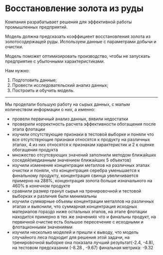 # Восстановление золота из руды

Компания разрабатывает решения для эффективной работы промышленных предприятий.

Модель должна предсказать коэффициент восстановления золота из золотосодержащей руды. Используем данные с параметрами добычи и очистки.

Модель поможет оптимизировать производство, чтобы не запускать предприятие с убыточными характеристиками.

Нам нужно:

1. Подготовить данные;
2. Провести исследовательский анализ данных;
3. Построить и обучить модель.



---
Мы проделали большую работу на сырых данных, с малым количеством информации о них, а именно:  

+ провели первичный анализ данных, вявили недостатки  
+ проверили корректность расчета эффективности обогащения после этапа флотации
+ изучили отсутствующие признаки в тестовой выборке и поняли что все отсутствующие признаки относятся к продукту на различных этапах, 4 из них относятся к признакам характеристик и 2 к оценке обогащения продукта
+ множество отсутсвующих значений заполнили методом ближайших соседей(медианным значением ближайших 5 объектов)
+ изучили изменение концентрации металлов на различных этапах очистки и поняли, что концентрация серебра уменьшается к финальному продукту, концентрация свинца увеличивается примерно на 288%, концентрация золота больше изначального на 460% в конечном продукте
+ сравнили размер гранул сырья на тренировочной и тестовой выборках и различия были минимальны
+ изучили суммарные объемы концентрации металлов на различных этапах и выяснили, что суммарная концентрация исходных материалов гораздо ниже остальных этапов, на этапе флотации находится примерно в тех же значениях что и финальны продукт, на первичной очистке есть большое пересечение с исходными и флотационными значениями
+ изучили несколько моделей и пришли к выводу, что модель случайного леса подходит для решения этой задачи, на тренировочной выборке она показала лучший результат(-2.4, -4.8), на тестовом предсказании (-8.28	, -9.67) финальная метрика: -9.32

